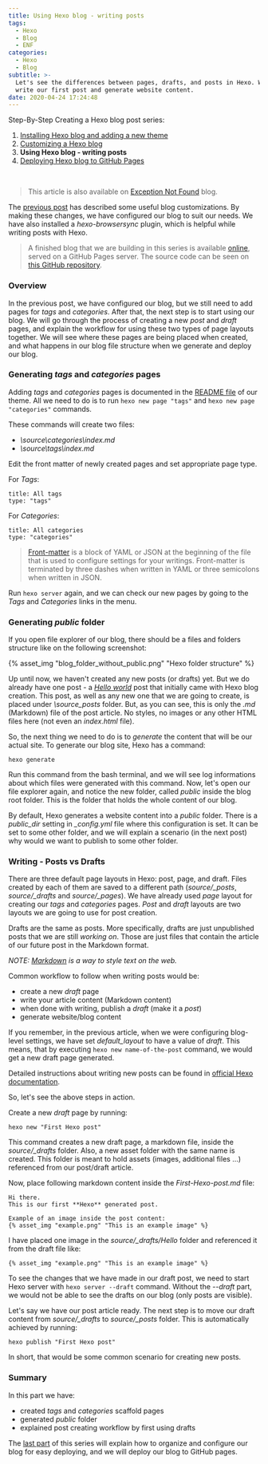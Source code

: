 ```yaml
---
title: Using Hexo blog - writing posts
tags:
  - Hexo
  - Blog
  - ENF
categories:
  - Hexo
  - Blog
subtitle: >-
  Let's see the differences between pages, drafts, and posts in Hexo. We will
  write our first post and generate website content.
date: 2020-04-24 17:24:48
---
```


Step-By-Step Creating a Hexo blog post series:

1. [Installing Hexo blog and adding a new theme](https://www.codeinsights.net/2020/04/Installing-Hexo-blog-and-adding-a-new-theme/)
2. [Customizing a Hexo blog](https://www.codeinsights.net/2020/04/Customizing-Hexo-blog/)
3. **Using Hexo blog - writing posts**
4. [Deploying Hexo blog to GitHub Pages](https://www.codeinsights.net/2020/04/Deploying-Hexo-blog-to-GitHub-Pages/)

<br/>

> This article is also available on [Exception Not Found](https://exceptionnotfound.net/using-hexo-blog-writing-posts/) blog.

The [previous post](https://www.codeinsights.net/2020/04/Customizing-Hexo-blog/) has described some useful blog customizations. By making these changes, we have configured our blog to suit our needs. We have also installed a *hexo-browsersync* plugin, which is helpful while writing posts with Hexo.

> A finished blog that we are building in this series is available [online](https://vladimirvozar.github.io/hexo-blog-create/), served on a GitHub Pages server. The source code can be seen on [this GitHub repository](https://github.com/vladimirvozar/hexo-blog-create).

### Overview ###
In the previous post, we have configured our blog, but we still need to add pages for *tags* and *categories*. After that, the next step is to start using our blog. We will go through the process of creating a new *post* and *draft* pages, and explain the workflow for using these two types of page layouts together. We will see where these pages are being placed when created, and what happens in our blog file structure when we generate and deploy our blog.

### Generating *tags* and *categories* pages ###
Adding *tags* and *categories* pages is documented in the [README file](https://github.com/klugjo/hexo-theme-clean-blog#tags-page) of our theme.
All we need to do is to run ```hexo new page "tags"``` and ```hexo new page "categories"``` commands.

These commands will create two files:
- *\source\categories\index.md*
- *\source\tags\index.md*

Edit the front matter of newly created pages and set appropriate page type.

For *Tags*:
```
title: All tags
type: "tags"
```

For *Categories*:
```
title: All categories
type: "categories"
```

>[Front-matter](https://hexo.io/docs/front-matter.html) is a block of YAML or JSON at the beginning of the file that is used to configure settings for your writings. Front-matter is terminated by three dashes when written in YAML or three semicolons when written in JSON.

Run ```hexo server``` again, and we can check our new pages by going to the *Tags* and *Categories* links in the menu.

### Generating *public* folder ###
If you open file explorer of our blog, there should be a files and folders structure like on the following screenshot:

{% asset_img "blog_folder_without_public.png" "Hexo folder structure" %}

Up until now, we haven't created any new posts (or drafts) yet. But we do already have one post - a [*Hello world*](https://vladimirvozar.github.io/hexo-blog-create/2020/03/hello-world/) post that initially came with Hexo blog creation. This post, as well as any new one that we are going to create, is placed under *\source\_posts* folder. But, as you can see, this is only the *.md* (Markdown) file of the post article. No styles, no images or any other HTML files here (not even an *index.html* file).

So, the next thing we need to do is to *generate* the content that will be our actual site.
To generate our blog site, Hexo has a command:

```
hexo generate
```

Run this command from the bash terminal, and we will see log informations about which files were generated with this command.
Now, let's open our file explorer again, and notice the new folder, called *public* inside the blog root folder. This is the folder that holds the whole content of our blog. 

By default, Hexo generates a website content into a *public* folder. There is a *public_dir* setting in *_config.yml* file where this configuration is set. It can be set to some other folder, and we will explain a scenario (in the next post) why would we want to publish to some other folder.

### Writing - Posts vs Drafts ###
There are three default page layouts in Hexo: post, page, and draft. Files created by each of them are saved to a different path (*source/_posts*, *source/_drafts* and *source/_pages*). We have already used *page* layout for creating our *tags* and *categories* pages. *Post* and *draft* layouts are two layouts we are going to use for post creation.

Drafts are the same as posts. More specifically, drafts are just unpublished posts that we are still *working on*. Those are just files that contain the article of our future post in the Markdown format.

*NOTE: [Markdown](https://guides.github.com/features/mastering-markdown/) is a way to style text on the web.*

Common workflow to follow when writing posts would be:
- create a new *draft* page
- write your article content (Markdown content)
- when done with writing, publish a *draft* (make it a *post*)
- generate website/blog content

If you remember, in the previous article, when we were configuring blog-level settings, we have set *default_layout* to have a value of *draft*.
This means, that by executing ```hexo new name-of-the-post``` command, we would get a new draft page generated.

Detailed instructions about writing new posts can be found in [official Hexo documentation](https://hexo.io/docs/writing.html).

So, let's see the above steps in action. 

Create a new *draft* page by running:
```
hexo new "First Hexo post"
```

This command creates a new draft page, a markdown file, inside the *source/_drafts* folder. Also, a new asset folder with the same name is created.
This folder is meant to hold assets (images, additional files ...) referenced from our post/draft article.

Now, place following markdown content inside the *First-Hexo-post.md* file:

```
Hi there.
This is our first **Hexo** generated post.

Example of an image inside the post content:
{% asset_img "example.png" "This is an example image" %}
```

I have placed one image in the *source/_drafts/Hello* folder and referenced it from the draft file like:

```
{% asset_img "example.png" "This is an example image" %}
```

To see the changes that we have made in our draft post, we need to start Hexo server with ```hexo server --draft``` command.
Without the *--draft* part, we would not be able to see the drafts on our blog (only posts are visible).

Let's say we have our post article ready. The next step is to move our draft content from *source/_drafts* to *source/_posts* folder.
This is automatically achieved by running:
```
hexo publish "First Hexo post"
```

In short, that would be some common scenario for creating new posts.

### Summary ###

In this part we have:
- created *tags* and *categories* scaffold pages
- generated *public* folder
- explained post creating workflow by first using drafts

The [last part](https://www.codeinsights.net/2020/04/Deploying-Hexo-blog-to-GitHub-Pages/) of this series will explain how to organize and configure our blog for easy deploying, and we will deploy our blog to GitHub pages.
